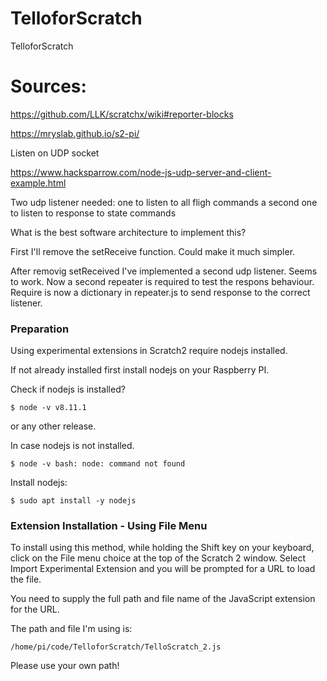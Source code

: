 # TelloforScratch
TelloforScratch


# Sources: 

https://github.com/LLK/scratchx/wiki#reporter-blocks

https://mryslab.github.io/s2-pi/

Listen on UDP socket 

https://www.hacksparrow.com/node-js-udp-server-and-client-example.html

Two udp listener needed:
one to listen to all fligh commands
a second one to listen to response to state commands

What is the best software architecture to implement this? 

First I'll remove the setReceive function. 
Could make it much simpler. 

After removig setReceived I've implemented a second udp listener. 
Seems to work.
Now a second repeater is required to test the respons behaviour. 
Require is now a dictionary in repeater.js to send response 
to the correct listener.  

### Preparation ### 

Using experimental extensions in Scratch2 require nodejs installed. 

If not already installed first install nodejs on your Raspberry PI.

Check if nodejs is installed?

`$ node -v
v8.11.1`

or any other release. 

In case nodejs is not installed. 

`$ node -v
bash: node: command not found
`

Install nodejs: 


`$ sudo apt install -y nodejs`


### Extension Installation - Using File Menu ###

To install using this method, while holding the Shift key 
on your keyboard, click on the File menu choice at the top 
of the Scratch 2 window. Select Import Experimental Extension
and you will be prompted for a URL to load the file. 

You need to supply the full path and file name of the JavaScript 
extension for the URL.  


The path and file I'm using is:

`/home/pi/code/TelloforScratch/TelloScratch_2.js`

Please use your own path!
 
 
 
